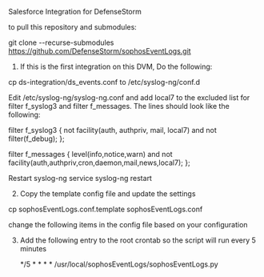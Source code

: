 Salesforce Integration for DefenseStorm

to pull this repository and submodules:

git clone --recurse-submodules https://github.com/DefenseStorm/sophosEventLogs.git

1. If this is the first integration on this DVM, Do the following:

  cp ds-integration/ds_events.conf to /etc/syslog-ng/conf.d

 Edit /etc/syslog-ng/syslog-ng.conf and add local7 to the excluded list for filter f_syslog3 and filter f_messages. The lines should look like the following:

 filter f_syslog3 { not facility(auth, authpriv, mail, local7) and not filter(f_debug); };

 filter f_messages { level(info,notice,warn) and not facility(auth,authpriv,cron,daemon,mail,news,local7); };


  Restart syslog-ng
    service syslog-ng restart

2. Copy the template config file and update the settings

  cp sophosEventLogs.conf.template sophosEventLogs.conf

  change the following items in the config file based on your configuration


3. Add the following entry to the root crontab so the script will run every
   5 minutes

   */5 * * * * /usr/local/sophosEventLogs/sophosEventLogs.py
